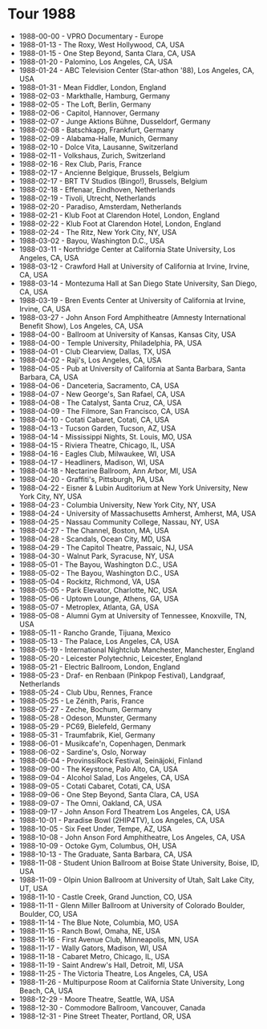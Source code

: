 # Tour 1988

* 1988-00-00 - VPRO Documentary - Europe
* 1988-01-13 - The Roxy, West Hollywood, CA, USA
* 1988-01-15 - One Step Beyond, Santa Clara, CA, USA
* 1988-01-20 - Palomino, Los Angeles, CA, USA
* 1988-01-24 - ABC Television Center (Star-athon '88), Los Angeles, CA, USA
* 1988-01-31 - Mean Fiddler, London, England
* 1988-02-03 - Markthalle, Hamburg, Germany
* 1988-02-05 - The Loft, Berlin, Germany
* 1988-02-06 - Capitol, Hannover, Germany
* 1988-02-07 - Junge Aktions Bühne, Dusseldorf, Germany
* 1988-02-08 - Batschkapp, Frankfurt, Germany
* 1988-02-09 - Alabama-Halle, Munich, Germany
* 1988-02-10 - Dolce Vita, Lausanne, Switzerland
* 1988-02-11 - Volkshaus, Zurich, Switzerland
* 1988-02-16 - Rex Club, Paris, France
* 1988-02-17 - Ancienne Belgique, Brussels, Belgium
* 1988-02-17 - BRT TV Studios (Bingo!), Brussels, Belgium
* 1988-02-18 - Effenaar, Eindhoven, Netherlands
* 1988-02-19 - Tivoli, Utrecht, Netherlands
* 1988-02-20 - Paradiso, Amsterdam, Netherlands
* 1988-02-21 - Klub Foot at Clarendon Hotel, London, England
* 1988-02-22 - Klub Foot at Clarendon Hotel, London, England
* 1988-02-24 - The Ritz, New York City, NY, USA
* 1988-03-02 - Bayou, Washington D.C., USA
* 1988-03-11 - Northridge Center at California State University, Los Angeles, CA, USA
* 1988-03-12 - Crawford Hall at University of California at Irvine, Irvine, CA, USA
* 1988-03-14 - Montezuma Hall at San Diego State University, San Diego, CA, USA
* 1988-03-19 - Bren Events Center at University of California at Irvine, Irvine, CA, USA
* 1988-03-27 - John Anson Ford Amphitheatre (Amnesty International Benefit Show), Los Angeles, CA, USA
* 1988-04-00 - Ballroom at University of Kansas, Kansas City, USA
* 1988-04-00 - Temple University, Philadelphia, PA, USA
* 1988-04-01 - Club Clearview, Dallas, TX, USA
* 1988-04-02 - Raji's, Los Angeles, CA, USA
* 1988-04-05 - Pub at University of California at Santa Barbara, Santa Barbara, CA, USA
* 1988-04-06 - Danceteria, Sacramento, CA, USA
* 1988-04-07 - New George's, San Rafael, CA, USA
* 1988-04-08 - The Catalyst, Santa Cruz, CA, USA
* 1988-04-09 - The Filmore, San Francisco, CA, USA
* 1988-04-10 - Cotati Cabaret, Cotati, CA, USA
* 1988-04-13 - Tucson Garden, Tucson, AZ, USA
* 1988-04-14 - Mississippi Nights, St. Louis, MO, USA
* 1988-04-15 - Riviera Theatre, Chicago, IL, USA
* 1988-04-16 - Eagles Club, Milwaukee, WI, USA
* 1988-04-17 - Headliners, Madison, WI, USA
* 1988-04-18 - Nectarine Ballroom, Ann Arbor, MI, USA
* 1988-04-20 - Graffiti's, Pittsburgh, PA, USA
* 1988-04-22 - Eisner & Lubin Auditorium at New York University, New York City, NY, USA
* 1988-04-23 - Columbia University, New York City, NY, USA
* 1988-04-24 - University of Massachusetts Amherst, Amherst, MA, USA
* 1988-04-25 - Nassau Community College, Nassau, NY, USA
* 1988-04-27 - The Channel, Boston, MA, USA
* 1988-04-28 - Scandals, Ocean City, MD, USA
* 1988-04-29 - The Capitol Theatre, Passaic, NJ, USA
* 1988-04-30 - Walnut Park, Syracuse, NY, USA
* 1988-05-01 - The Bayou, Washington D.C., USA
* 1988-05-02 - The Bayou, Washington D.C., USA
* 1988-05-04 - Rockitz, Richmond, VA, USA
* 1988-05-05 - Park Elevator, Charlotte, NC, USA
* 1988-05-06 - Uptown Lounge, Athens, GA, USA
* 1988-05-07 - Metroplex, Atlanta, GA, USA
* 1988-05-08 - Alumni Gym at University of Tennessee, Knoxville, TN, USA
* 1988-05-11 - Rancho Grande, Tijuana, Mexico
* 1988-05-13 - The Palace, Los Angeles, CA, USA
* 1988-05-19 - International Nightclub Manchester, Manchester, England
* 1988-05-20 - Leicester Polytechnic, Leicester, England
* 1988-05-21 - Electric Ballroom, London, England
* 1988-05-23 - Draf- en Renbaan (Pinkpop Festival), Landgraaf, Netherlands
* 1988-05-24 - Club Ubu, Rennes, France
* 1988-05-25 - Le Zénith, Paris, France
* 1988-05-27 - Zeche, Bochum, Germany
* 1988-05-28 - Odeson, Munster, Germany
* 1988-05-29 - PC69, Bielefeld, Germany
* 1988-05-31 - Traumfabrik, Kiel, Germany
* 1988-06-01 - Musikcafe'n, Copenhagen, Denmark
* 1988-06-02 - Sardine's, Oslo, Norway
* 1988-06-04 - ProvinssiRock Festival, Seinäjoki, Finland
* 1988-09-00 - The Keystone, Palo Alto, CA, USA
* 1988-09-04 - Alcohol Salad, Los Angeles, CA, USA
* 1988-09-05 - Cotati Cabaret, Cotati, CA, USA
* 1988-09-06 - One Step Beyond, Santa Clara, CA, USA
* 1988-09-07 - The Omni, Oakland, CA, USA
* 1988-09-17 - John Anson Ford Theatrem Los Angeles, CA, USA
* 1988-10-01 - Paradise Bowl (2HIP4TV), Los Angeles, CA, USA
* 1988-10-05 - Six Feet Under, Tempe, AZ, USA
* 1988-10-08 - John Anson Ford Amphitheatre, Los Angeles, CA, USA
* 1988-10-09 - Octoke Gym, Columbus, OH, USA
* 1988-10-13 - The Graduate, Santa Barbara, CA, USA
* 1988-11-08 - Student Union Ballroom at Boise State University, Boise, ID, USA
* 1988-11-09 - Olpin Union Ballroom at University of Utah, Salt Lake City, UT, USA
* 1988-11-10 - Castle Creek, Grand Junction, CO, USA
* 1988-11-11 - Glenn Miller Ballroom at University of Colorado Boulder, Boulder, CO, USA
* 1988-11-14 - The Blue Note, Columbia, MO, USA
* 1988-11-15 - Ranch Bowl, Omaha, NE, USA
* 1988-11-16 - First Avenue Club, Minneapolis, MN, USA
* 1988-11-17 - Wally Gators, Madison, WI, USA
* 1988-11-18 - Cabaret Metro, Chicago, IL, USA
* 1988-11-19 - Saint Andrew's Hall, Detroit, MI, USA
* 1988-11-25 - The Victoria Theatre, Los Angeles, CA, USA
* 1988-11-26 - Multipurpose Room at California State University, Long Beach, CA, USA
* 1988-12-29 - Moore Theatre, Seattle, WA, USA
* 1988-12-30 - Commodore Ballroom, Vancouver, Canada
* 1988-12-31 - Pine Street Theater, Portland, OR, USA